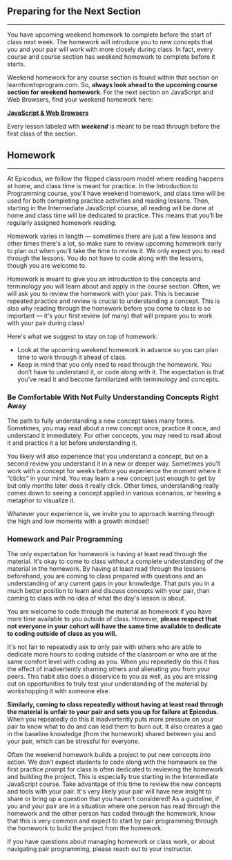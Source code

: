 ## Preparing for the Next Section
---

You have upcoming weekend homework to complete before the start of class next week. The homework will introduce you to new concepts that you and your pair will work with more closely during class. In fact, every course and course section has weekend homework to complete before it starts.

Weekend homework for any course section is found within that section on learnhowtoprogram.com. So, **always look ahead to the upcoming course section for weekend homework**. For the next section on JavaScript and Web Browsers, find your weekend homework here:

**<span class="glyphicon glyphicon-link"></span> [JavaScript & Web Browsers](/introduction-to-programming/javascript-and-web-browsers-part-2/javascript-and-web-browsers-objectives)**

Every lesson labeled with _**weekend**_ is meant to be read through before the first class of the section.

## Homework

---

At Epicodus, we follow the flipped classroom model where reading happens at home, and class time is meant for practice. In the Introduction to Programming course, you’ll have weekend homework, and class time will be used for both completing practice activities and reading lessons. Then, starting in the Intermediate JavaScript course, all reading will be done at home and class time will be dedicated to practice. This means that you’ll be regularly assigned homework reading.

Homework varies in length — sometimes there are just a few lessons and other times there's a lot, so make sure to review upcoming homework early to plan out when you’ll take the time to review it. We only expect you to read through the lessons. You do not have to code along with the lessons, though you are welcome to.

Homework is meant to give you an introduction to the concepts and terminology you will learn about and apply in the course section. Often, we will ask you to review the homework with your pair. This is because repeated practice and review is crucial to understanding a concept. This is also why reading through the homework before you come to class is so important — it's your first review (of many) that will prepare you to work with your pair during class!

Here's what we suggest to stay on top of homework:

*  Look at the upcoming weekend homework in advance so you can plan time to work through it ahead of class.
*  Keep in mind that you only need to read through the homework. You don’t have to understand it, or code along with it. The expectation is that you’ve read it and become familiarized with terminology and concepts. 

### Be Comfortable With Not Fully Understanding Concepts Right Away

The path to fully understanding a new concept takes many forms. Sometimes, you may read about a new concept once, practice it once, and understand it immediately. For other concepts, you may need to read about it and practice it a lot before understanding it.

You likely will also experience that you understand a concept, but on a second review you understand it in a new or deeper way. Sometimes you’ll work with a concept for weeks before you experience the moment where it “clicks” in your mind. You may learn a new concept just enough to get by but only months later does it really click. Other times, understanding really comes down to seeing a concept applied in various scenarios, or hearing a metaphor to visualize it. 

Whatever your experience is, we invite you to approach learning through the high and low moments with a growth mindset!

### Homework and Pair Programming

The only expectation for homework is having at least read through the material. It's okay to come to class without a complete understanding of the material in the homework. By having at least read through the lessons beforehand, you are coming to class prepared with questions and an understanding of any current gaps in your knowledge. That puts you in a much better position to learn and discuss concepts with your pair, than coming to class with no idea of what the day's lesson is about.

You are welcome to code through the material as homework if you have more time available to you outside of class. However, **please respect that not everyone in your cohort will have the same time available to dedicate to coding outside of class as you will.** 

It's not fair to repeatedly ask to only pair with others who are able to dedicate more hours to coding outside of the classroom or who are at the same comfort level with coding as you. When you repeatedly do this it has the effect of inadvertently shaming others and alienating you from your peers. This habit also does a disservice to you as well, as you are missing out on opportunities to truly test your understanding of the material by workshopping it with someone else.

**Similarly, coming to class repeatedly without having at least read through the material is unfair to your pair and sets you up for failure at Epicodus.**  When you repeatedly do this it inadvertently puts more pressure on your pair to know what to do and can lead them to burn out. It also creates a gap in the baseline knowledge (from the homework) shared between you and your pair, which can be stressful for everyone.

Often the weekend homework builds a project to put new concepts into action. We don’t expect students to code along with the homework so the first practice prompt for class is often dedicated to reviewing the homework and building the project. This is especially true starting in the Intermediate JavaScript course. Take advantage of this time to review the new concepts and tools with your pair. It's very likely your pair will have new insight to share or bring up a question that you haven’t considered! As a guideline, if you and your pair are in a situation where one person has read through the homework and the other person has coded through the homework, know that this is very common and expect to start by pair programming through the homework to build the project from the homework. 

If you have questions about managing homework or class work, or about navigating pair programming, please reach out to your instructor.